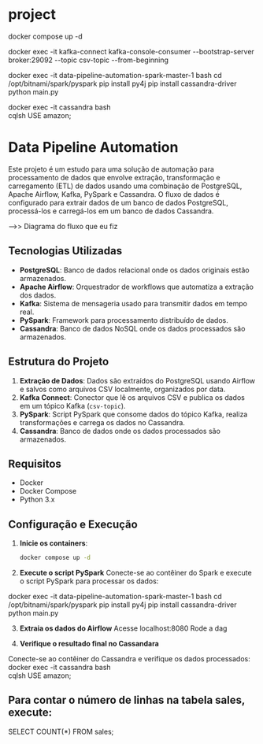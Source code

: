 # project

docker compose up -d

docker exec -it kafka-connect kafka-console-consumer --bootstrap-server broker:29092 --topic csv-topic --from-beginning

docker exec -it data-pipeline-automation-spark-master-1 bash
cd /opt/bitnami/spark/pyspark
pip install py4j
pip install cassandra-driver
python main.py

docker exec -it cassandra bash  
cqlsh
USE amazon; 


# Data Pipeline Automation

Este projeto é um estudo para uma solução de automação para processamento de dados que envolve extração, transformação e carregamento (ETL) de dados usando uma combinação de PostgreSQL, Apache Airflow, Kafka, PySpark e Cassandra. O fluxo de dados é configurado para extrair dados de um banco de dados PostgreSQL, processá-los e carregá-los em um banco de dados Cassandra.

-->> Diagrama do fluxo que eu fiz

## Tecnologias Utilizadas

- **PostgreSQL**: Banco de dados relacional onde os dados originais estão armazenados.
- **Apache Airflow**: Orquestrador de workflows que automatiza a extração dos dados.
- **Kafka**: Sistema de mensageria usado para transmitir dados em tempo real.
- **PySpark**: Framework para processamento distribuído de dados.
- **Cassandra**: Banco de dados NoSQL onde os dados processados são armazenados.

## Estrutura do Projeto

1. **Extração de Dados**: Dados são extraídos do PostgreSQL usando Airflow e salvos como arquivos CSV localmente, organizados por data.
2. **Kafka Connect**: Conector que lê os arquivos CSV e publica os dados em um tópico Kafka (`csv-topic`).
3. **PySpark**: Script PySpark que consome dados do tópico Kafka, realiza transformações e carrega os dados no Cassandra.
4. **Cassandra**: Banco de dados onde os dados processados são armazenados.

## Requisitos

- Docker
- Docker Compose
- Python 3.x

## Configuração e Execução

1. **Inicie os containers**:
   ```bash
   docker compose up -d 

2. **Execute o script PySpark**
Conecte-se ao contêiner do Spark e execute o script PySpark para processar os dados:

docker exec -it data-pipeline-automation-spark-master-1 bash
cd /opt/bitnami/spark/pyspark
pip install py4j
pip install cassandra-driver
python main.py

3. **Extraia os dados do Airflow**
Acesse localhost:8080 
Rode a dag

4. **Verifique o resultado final no Cassandara**

Conecte-se ao contêiner do Cassandra e verifique os dados processados:
docker exec -it cassandra bash  
cqlsh
USE amazon;
## Para contar o número de linhas na tabela sales, execute:
SELECT COUNT(*) FROM sales;


